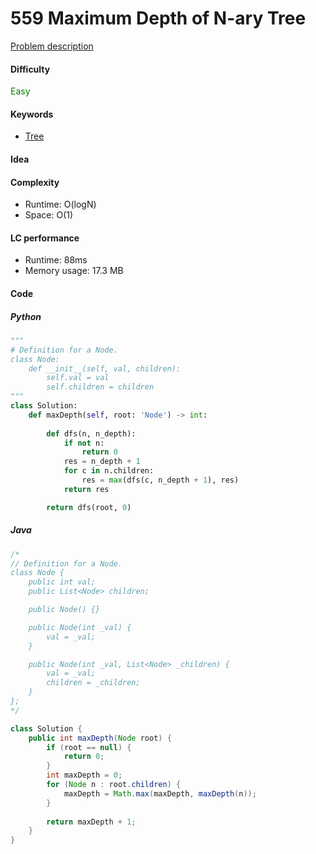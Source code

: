 559 Maximum Depth of N-ary Tree
=======================
[Problem description](https://leetcode.com/problems/maximum-depth-of-n-ary-tree/)

#### Difficulty
<span style="color:green">Easy</span>

#### Keywords
- [Tree](../categories/tree.md)

#### Idea


#### Complexity
- Runtime: O(logN)
- Space: O(1)

#### LC performance
- Runtime: 88ms
- Memory usage: 17.3 MB

#### Code

##### Python
```python
"""
# Definition for a Node.
class Node:
    def __init__(self, val, children):
        self.val = val
        self.children = children
"""
class Solution:
    def maxDepth(self, root: 'Node') -> int:
    
        def dfs(n, n_depth):
            if not n:
                return 0
            res = n_depth + 1
            for c in n.children:
                res = max(dfs(c, n_depth + 1), res)
            return res

        return dfs(root, 0)
```

##### Java
```java
/*
// Definition for a Node.
class Node {
    public int val;
    public List<Node> children;

    public Node() {}

    public Node(int _val) {
        val = _val;
    }

    public Node(int _val, List<Node> _children) {
        val = _val;
        children = _children;
    }
};
*/

class Solution {
    public int maxDepth(Node root) {
        if (root == null) {
            return 0;
        }
        int maxDepth = 0;
        for (Node n : root.children) {
            maxDepth = Math.max(maxDepth, maxDepth(n));
        }
        
        return maxDepth + 1;
    }
}
```